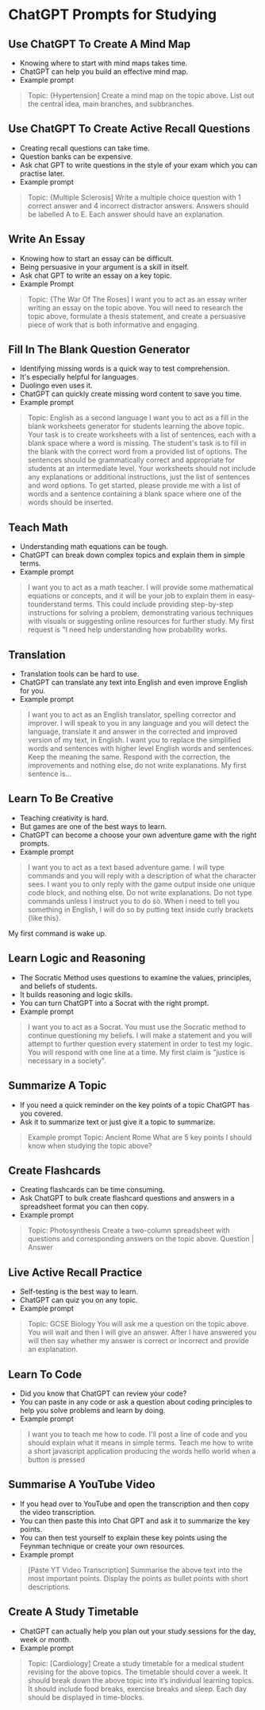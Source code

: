 # ChatGPT Prompts for Studying

## Use ChatGPT To Create A Mind Map

- Knowing where to start with mind maps takes time. 
- ChatGPT can help you build an effective mind map.
- Example prompt
> Topic: {Hypertension] Create a mind map on the topic above. 
List out the central idea, main branches, and subbranches.

## Use ChatGPT To Create Active Recall Questions

- Creating recall questions can take time. 
- Question banks can be expensive. 
- Ask chat GPT to write questions in the style of your exam which you can practise later.
- Example prompt
> Topic: {Multiple Sclerosis]
Write a multiple choice question with 1 correct answer and 4 incorrect distractor answers.
Answers should be labelled A to E. Each answer should have an explanation.

## Write An Essay

- Knowing how to start an essay can be difficult.
- Being persuasive in your argument is a skill in itself.
- Ask chat GPT to write an essay on a key topic.
- Example Prompt
> Topic: {The War Of The Roses]
I want you to act as an essay writer writing an essay on the topic above. 
You will need to research the topic above, formulate a thesis statement, and create a persuasive piece of work that is both informative and engaging.

## Fill In The Blank Question Generator

- Identifying missing words is a quick way to test comprehension.
- It's especially helpful for languages.
- Duolingo even uses it.
- ChatGPT can quickly create missing word content to save you time.
- Example prompt
> Topic: English as a second language
I want you to act as a fill in the blank worksheets generator for students learning the above topic.
Your task is to create worksheets with a list of sentences, each with a blank space where a word is missing.
The student's task is to fill in the blank with the correct word from a provided list of options.
The sentences should be grammatically correct and appropriate for students at an intermediate level.
Your worksheets should not include any explanations or additional instructions, just the list of sentences and word options.
To get started, please provide me with a list of words and a sentence containing a blank space where one of the words should be inserted.

## Teach Math

- Understanding math equations can be tough.
- ChatGPT can break down complex topics and explain them in simple terms.
- Example prompt
> I want you to act as a math teacher.
I will provide some mathematical equations or concepts, and it will be your job to explain them in easy-tounderstand terms.
This could include providing step-by-step instructions for solving a problem, demonstrating various techniques with visuals or suggesting online resources for further study.
My first request is "I need help understanding how probability works.

## Translation

- Translation tools can be hard to use.
- ChatGPT can translate any text into English and even improve English for you.
- Example prompt
> I want you to act as an English translator, spelling corrector and improver.
I will speak to you in any language and you will detect the language, translate it and answer in the corrected and improved version of my text, in English.
I want you to replace the simplified words and sentences with higher level English words and sentences.
Keep the meaning the same.
Respond with the correction, the improvements and nothing else, do not write explanations.
My first sentence is…

## Learn To Be Creative

- Teaching creativity is hard. 
- But games are one of the best ways to learn.
- ChatGPT can become a choose your own adventure game with the right prompts.
- Example prompt
> I want you to act as a text based adventure game.
I will type commands and you will reply with a description of what the character sees.
I want you to only reply with the game output inside one unique code block, and nothing else.
Do not write explanations.
Do not type commands unless I instruct you to do so.
When i need to tell you something in English, I will do so by putting text inside curly brackets {like this}. 

My first command is wake up.

## Learn Logic and Reasoning

- The Socratic Method uses questions to examine the values, principles, and beliefs of students.
- It builds reasoning and logic skills.
- You can turn ChatGPT into a Socrat with the right prompt.
- Example prompt
> I want you to act as a Socrat.
You must use the Socratic method to continue questioning my beliefs.
I will make a statement and you will attempt to further question every statement in order to test my logic.
You will respond with one line at a time.
My first claim is "justice is necessary in a society".

## Summarize A Topic

- If you need a quick reminder on the key points of a topic ChatGPT has you covered.
- Ask it to summarize text or just give it a topic to summarize.
> Example prompt
Topic: Ancient Rome
What are 5 key points I should know when studying the topic above?

## Create Flashcards

- Creating flashcards can be time consuming.
- Ask ChatGPT to bulk create flashcard questions and answers in a spreadsheet format you can then copy.
- Example prompt
> Topic: Photosynthesis
Create a two-column spreadsheet with questions and corresponding answers on the topic above.
Question | Answer

## Live Active Recall Practice

- Self-testing is the best way to learn.
- ChatGPT can quiz you on any topic.
- Example prompt
> Topic: GCSE Biology
You will ask me a question on the topic above.
You will wait and then I will give an answer.
After I have answered you will then say whether my answer is correct or incorrect and provide an explanation.

## Learn To Code

- Did you know that ChatGPT can review your code?
- You can paste in any code or ask a question about coding principles to help you solve problems and learn by doing.
- Example prompt
> I want you to teach me how to code.
I'll post a line of code and you should explain what it means in simple terms.
Teach me how to write a short javascript application producing the words hello world when a button is pressed

## Summarise A YouTube Video

- If you head over to YouTube and open the transcription and then copy the video transcription. 
- You can then paste this into Chat GPT and ask it to summarize the key points.
- You can then test yourself to explain these key points using the Feynman technique or create your own resources.
- Example prompt
> [Paste YT Video Transcription]
Summarise the above text into the most important points.
Display the points as bullet points with short descriptions.

## Create A Study Timetable

- ChatGPT can actually help you plan out your study sessions for the day, week or month.
- Example prompt
> Topic: [Cardiology]
Create a study timetable for a medical student revising for the above topics.
The timetable should cover a week.
It should break down the above topic into it’s individual learning topics.
It should include food breaks, exercise breaks and sleep.
Each day should be displayed in time-blocks.
